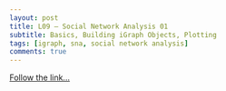 ```yaml
---
layout: post
title: L09 — Social Network Analysis 01
subtitle: Basics, Building iGraph Objects, Plotting
tags: [igraph, sna, social network analysis]
comments: true
---
```


[Follow the link...](../09)

